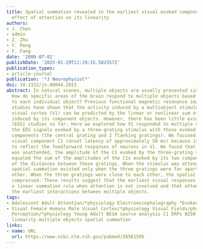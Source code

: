 ```yaml
---
title: Spatial summation revealed in the earliest visual evoked component C1 and the
  effect of attention on its linearity
authors:
- J. Chen
- admin
- Z. Zhu
- Y. Peng
- F. Fang
date: '2000-07-01'
publishDate: '2025-01-29T11:29:15.582557Z'
publication_types:
- article-journal
publication: '*J Neurophysiol*'
doi: 10.1152/jn.00044.2015
abstract: In natural scenes, multiple objects are usually presented simultaneously.
  How do specific areas of the brain respond to multiple objects based on their responses
  to each individual object? Previous functional magnetic resonance imaging (fMRI)
  studies have shown that the activity induced by a multiobject stimulus in the primary
  visual cortex (V1) can be predicted by the linear or nonlinear sum of the activities
  induced by its component objects. However, there has been little evidence from electroencephelogram
  (EEG) studies so far. Here we explored how V1 responded to multiple objects by comparing
  the EEG signals evoked by a three-grating stimulus with those evoked by its two
  components (the central grating and 2 flanking gratings). We focused on the earliest
  visual component C1 (onset latency of approximately 50 ms) because it has been shown
  to reflect the feedforward responses of neurons in V1. We found that when the stimulus
  was unattended, the amplitude of the C1 evoked by the three-grating stimulus roughly
  equaled the sum of the amplitudes of the C1s evoked by its two components, regardless
  of the distances between these gratings. When the stimulus was attended, this linear
  spatial summation existed only when the three gratings were far apart from each
  other. When the three gratings were close to each other, the spatial summation became
  compressed. These results suggest that the earliest visual responses in V1 follow
  a linear summation rule when attention is not involved and that attention can affect
  the earliest interactions between multiple objects.
tags:
- Adolescent Adult Attention/*physiology Electroencephalography *Evoked Potentials
- Visual Female Humans Male Visual Cortex/*physiology Visual Fields/physiology Visual
  Perception/*physiology Young Adult BESA source analysis C1 ERPs N150 P1 V1 attention
  linearity multiple objects spatial summation
links:
- name: URL
  url: https://www.ncbi.nlm.nih.gov/pubmed/26561595
---
```

